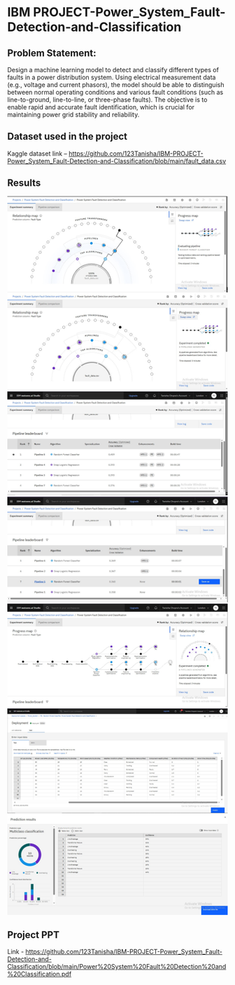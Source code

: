 # IBM PROJECT-Power_System_Fault-Detection-and-Classification

## Problem Statement: 
<p>Design a machine learning model to detect and classify different types of faults in a power distribution system. Using electrical measurement data (e.g., voltage and current phasors), the model should be able to distinguish between normal operating conditions and various fault conditions (such as line-to-ground, line-to-line, or three-phase faults). The objective is to enable rapid and accurate fault identification, which is crucial for maintaining power grid stability and reliability. </p>

## Dataset used in the project
Kaggle dataset link – https://github.com/123Tanisha/IBM-PROJECT-Power_System_Fault-Detection-and-Classification/blob/main/fault_data.csv

## Results 
<img src="https://github.com/123Tanisha/IBM-PROJECT-Power_System_Fault-Detection-and-Classification/blob/main/1.jpg">
<img src="https://github.com/123Tanisha/IBM-PROJECT-Power_System_Fault-Detection-and-Classification/blob/main/2.jpg">
<img src="https://github.com/123Tanisha/IBM-PROJECT-Power_System_Fault-Detection-and-Classification/blob/main/3.jpg">
<img src="https://github.com/123Tanisha/IBM-PROJECT-Power_System_Fault-Detection-and-Classification/blob/main/4.jpg">
<img src="https://github.com/123Tanisha/IBM-PROJECT-Power_System_Fault-Detection-and-Classification/blob/main/5.jpg">
<img src="https://github.com/123Tanisha/IBM-PROJECT-Power_System_Fault-Detection-and-Classification/blob/main/6.jpg">
<img src="https://github.com/123Tanisha/IBM-PROJECT-Power_System_Fault-Detection-and-Classification/blob/main/7.jpg">

## Project PPT
Link - https://github.com/123Tanisha/IBM-PROJECT-Power_System_Fault-Detection-and-Classification/blob/main/Power%20System%20Fault%20Detection%20and%20Classification.pdf
